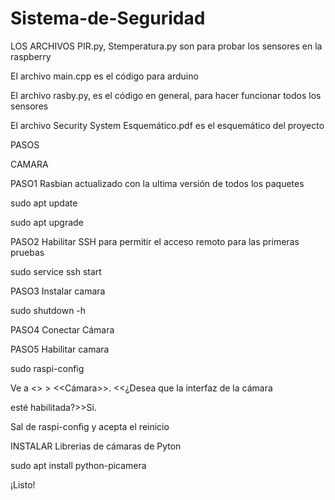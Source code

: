 # Sistema-de-Seguridad

LOS ARCHIVOS PIR.py, Stemperatura.py son para probar los sensores en la raspberry

El archivo main.cpp es el código para arduino

El archivo rasby.py, es el código en general, para hacer funcionar todos los sensores

El archivo Security System Esquemático.pdf es el esquemático del proyecto


PASOS

CAMARA

PASO1
Rasbian actualizado con la ultima versión de todos los paquetes 

sudo apt update

sudo apt upgrade

PASO2
Habilitar SSH para permitir el acceso remoto para las primeras pruebas

sudo service ssh start

PASO3
Instalar camara 

sudo shutdown -h

PASO4
Conectar Cámara

PASO5
Habilitar camara

sudo raspi-config

Ve a <<Opciones de interfaz>> > <<Cámara>>. <<¿Desea que la interfaz de la cámara

esté habilitada?>>Si.

Sal de raspi-config y acepta el reinicio


INSTALAR Librerias de cámaras de Pyton

sudo apt install python-picamera

¡Listo!
